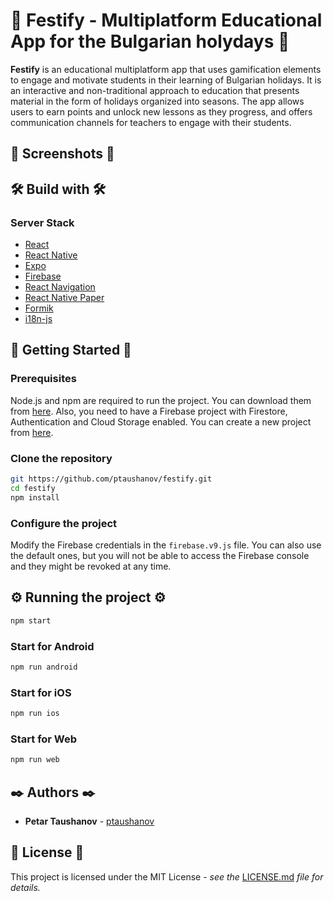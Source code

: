 # 🌸 Festify - Multiplatform Educational App for the Bulgarian holydays 🌸

**Festify** is an educational multiplatform app that uses gamification elements
to engage and motivate students in their learning of Bulgarian holidays. It is
an interactive and non-traditional approach to education that presents material
in the form of holidays organized into seasons. The app allows users to earn
points and unlock new lessons as they progress, and offers communication
channels for teachers to engage with their students.

## 📱 Screenshots 📱

## 🛠️ Build with 🛠️

### Server Stack

- [React](https://reactjs.org/)
- [React Native](https://reactnative.dev/)
- [Expo](https://expo.io/)
- [Firebase](https://firebase.google.com/)
- [React Navigation](https://reactnavigation.org/)
- [React Native Paper](https://callstack.github.io/react-native-paper/)
- [Formik](https://formik.org/)
- [i18n-js]()

## 🚀 Getting Started 🚀

### Prerequisites

Node.js and npm are required to run the project. You can download them from
[here](https://nodejs.org/en/). Also, you need to have a Firebase project with
Firestore, Authentication and Cloud Storage enabled. You can create a new
project from [here](https://console.firebase.google.com/).

### Clone the repository

```bash
git https://github.com/ptaushanov/festify.git
cd festify
npm install
```

### Configure the project

Modify the Firebase credentials in the `firebase.v9.js` file. You can also use
the default ones, but you will not be able to access the Firebase console and
they might be revoked at any time.

## ⚙️ Running the project ⚙️

```bash
npm start
```

### Start for Android

```bash
npm run android
```

### Start for iOS

```bash
npm run ios
```

### Start for Web

```bash
npm run web
```

## ✒️ Authors ✒️

- **Petar Taushanov** - [ptaushanov](https://github.com/ptaushanov)

## 📄 License 📄

This project is licensed under the MIT License - _see the_
[LICENSE.md](https://github.com/ptaushanov/festify/blob/master/LICENSE) _file
for details._
